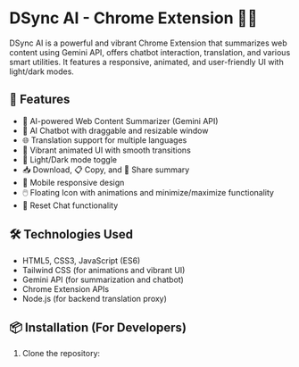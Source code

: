 # DSync AI - Chrome Extension 🚀✨

DSync AI is a powerful and vibrant Chrome Extension that summarizes web content using Gemini API, offers chatbot interaction, translation, and various smart utilities. It features a responsive, animated, and user-friendly UI with light/dark modes.

## 🌟 Features
- 📄 AI-powered Web Content Summarizer (Gemini API)
- 🤖 AI Chatbot with draggable and resizable window
- 🌐 Translation support for multiple languages
- 🎨 Vibrant animated UI with smooth transitions
- 🌙 Light/Dark mode toggle
- 📥 Download, 📋 Copy, and 🔗 Share summary
- 📱 Mobile responsive design
- 🖱️ Floating Icon with animations and minimize/maximize functionality
- 🔄 Reset Chat functionality

## 🛠️ Technologies Used
- HTML5, CSS3, JavaScript (ES6)
- Tailwind CSS (for animations and vibrant UI)
- Gemini API (for summarization and chatbot)
- Chrome Extension APIs
- Node.js (for backend translation proxy)

## 📦 Installation (For Developers)
1. Clone the repository:
